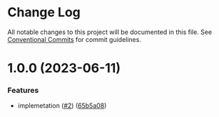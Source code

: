 # Change Log

All notable changes to this project will be documented in this file.
See [Conventional Commits](https://conventionalcommits.org) for commit guidelines.

# 1.0.0 (2023-06-11)


### Features

* implemetation ([#2](https://github.com/MapColonies/arstotzka/issues/2)) ([65b5a08](https://github.com/MapColonies/arstotzka/commit/65b5a082bb33a4621c78b2465ff4ce1562f7ace7))
